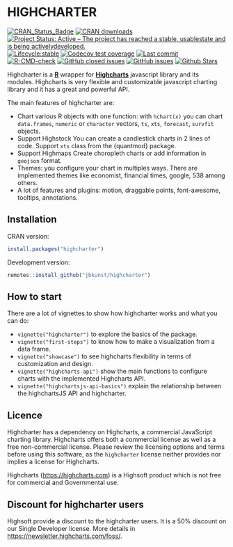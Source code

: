 # HIGHCHARTER

[![CRAN_Status_Badge](https://www.r-pkg.org/badges/version/highcharter?color=brightgreen)](https://cran.r-project.org/package=highcharter)
[![CRAN downloads](https://cranlogs.r-pkg.org/badges/highcharter?color=brightgreen)](https://www.r-pkg.org/pkg/highcharter)
[![Project Status: Active – The project has reached a stable, usablestate and is being activelydeveloped.](https://www.repostatus.org/badges/latest/active.svg)](https://www.repostatus.org/#active)
[![Lifecycle:stable](https://img.shields.io/badge/lifecycle-stable-brightgreen.svg)](https://lifecycle.r-lib.org/articles/stages.html)
[![Codecov test coverage](https://codecov.io/gh/jbkunst/highcharter/branch/master/graph/badge.svg)](https://app.codecov.io/gh/jbkunst/highcharter?branch=master)
[![Last commit](https://img.shields.io/github/last-commit/jbkunst/highcharter.svg)](https://github.com/jbkunst/highcharter/issues)
[![R-CMD-check](https://github.com/jbkunst/highcharter/actions/workflows/R-CMD-check.yaml/badge.svg)](https://github.com/jbkunst/highcharter/actions/workflows/R-CMD-check.yaml)
[![GitHub closed issues](https://img.shields.io/github/issues-raw/jbkunst/highcharter.svg)](https://github.com/jbkunst/highcharter/issues)
[![GitHub issues](https://img.shields.io/github/issues-closed-raw/jbkunst/highcharter.svg)](https://github.com/jbkunst/highcharter/issues)
[![Github Stars](https://img.shields.io/github/stars/jbkunst/highcharter.svg?style=social&label=Github)](https://github.com/jbkunst/highcharter)

Highcharter is a **[R](https://cran.r-project.org/)** wrapper for 
**[Highcharts](https://www.highcharts.com/)**  javascript library and its modules.
Highcharts is very flexible and customizable javascript charting library and 
it has a great and powerful API.

The main features of highcharter are:

* Chart various R objects with one function: with `hchart(x)` you can 
chart `data.frames`, `numeric` or `character` vectors, `ts`,
 `xts`, `forecast`, `survfit`  objects.
* Support Highstock You can create a candlestick charts in 2 lines 
of code. Support `xts` class from the {quantmod} package.
* Support Highmaps Create choropleth charts or add 
information in `geojson` format.
* Themes: you configure your chart in multiples ways. There are
 implemented themes like economist, financial times, google, 538 among 
 others.
* A lot of features and plugins: motion, draggable points, font-awesome,
tooltips, annotations.

## Installation

CRAN version:

```r
install.packages("highcharter")
```

Development version:

```r
remotes::install_github("jbkunst/highcharter")
```

## How to start

There are a lot of vignettes to show how highcharter works and what you 
can do:

- `vignette("highcharter")` to explore the basics of the package. 
- `vignette("first-steps")` to know how to make a visualization from a data frame. 
- `vignette("showcase")` to see highcharts flexibility in terms of 
customization and design.
- `vignette("highcharts-api")` show the main functions to configure charts with
the implemented Highcharts API.
- `vignette("highchartsjs-api-basics")` explain the relationship between the
highchartsJS API and highcharter.


## Licence 

Highcharter has a dependency on Highcharts, a commercial JavaScript charting library. Highcharts offers both a commercial license as well as a free non-commercial license. Please review the licensing options and terms before using this software, as the `highcharter` license neither provides nor implies a license for Highcharts.

Highcharts (https://highcharts.com) is a Highsoft product which is not free for commercial and Governmental use.

## Discount for highcharter users

Highsoft provide a discount to the highcharter users. It is a 50% discount on our Single Developer license. More details in https://newsletter.highcharts.com/foss/.
